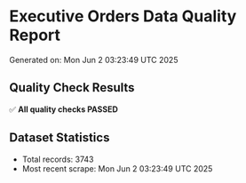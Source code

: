# Executive Orders Data Quality Report
Generated on: Mon Jun  2 03:23:49 UTC 2025

## Quality Check Results
✅ **All quality checks PASSED**

## Dataset Statistics
- Total records: 3743
- Most recent scrape: Mon Jun  2 03:23:49 UTC 2025
